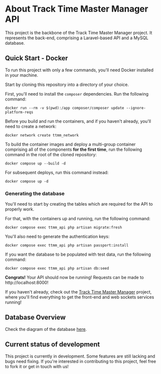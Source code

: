 # About Track Time Master Manager API

This project is the backbone of the Track Time Master Manager project. It represents the back-end, comprising a Laravel-based API and a MySQL database.

## Quick Start - Docker

To run this project with only a few commands, you'll need Docker installed in your machine.

Start by cloning this repository into a directory of your choice.

First, you'll need to install the `composer` dependencies. Run the following command:

```
docker run --rm -v $(pwd):/app composer/composer update --ignore-platform-reqs
```
Before you build and run the containers, and if you haven't already, you'll need to create a network:

```
docker network create ttmm_network
```

To build the container images and deploy a multi-group container comprising all of the components **for the first time**, run the following command in the root of the cloned repository:

```
docker compose up --build -d
```

For subsequent deploys, run this command instead:

```
docker compose up -d
```

### Generating the database

You'll need to start by creating the tables which are required for the API to properly work.

For that, with the containers up and running, run the following command:

```
docker compose exec ttmm_api php artisan migrate:fresh
```

You'll also need to generate the authentication keys:

```
docker compose exec ttmm_api php artisan passport:install
```

If you want the database to be populated with test data, run the following command:

```
docker compose exec ttmm_api php artisan db:seed
```

**Congrats!** Your API should now be running! Requests can be made to http://localhost:8000!

If you haven't already, check out the [Track Time Master Manager](https://github.com/AlSilDev/TrackTimeMasterManager) project, where you'll find everything to get the front-end and web sockets services running!

## Database Overview

Check the diagram of the database [here](https://dbdiagram.io/d/Track-Time-Master-Manager-64510434dca9fb07c45d6072).

## Current status of development
This project is currently in development. Some features are still lacking and bugs need fixing. If you're interested in contributing to this project, feel free to fork it or get in touch with us!

